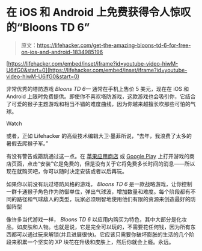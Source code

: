 # 在 iOS 和 Android 上免费获得令人惊叹的“Bloons TD 6”

> 原文：<https://lifehacker.com/get-the-amazing-bloons-td-6-for-free-on-ios-and-android-1834985196>

 [https://lifehacker.com/embed/inset/iframe?id=youtube-video-hiwM-U6ifG0&start=0](https://lifehacker.com/embed/inset/iframe?id=youtube-video-hiwM-U6ifG0&start=0) 

非常优秀的塔防游戏 *Bloons TD 6—* 通常在手机上售价 5 美元，现在在 iOS 和 Android 上限时免费提供。即使你不喜欢塔防游戏，这款游戏也会吸引你，它结合了可爱的猴子主题游戏和相当不错的难度曲线，因为你越来越擅长吹那些可怕的气球。

Watch

或者，正如 Lifehacker 的高级技术编辑大卫·墨菲所说，“去年，我浪费了太多的暑假去爬猴子军。”

有没有警告或箍跳通过这一点。在 [苹果应用商店](https://itunes.apple.com/ca/app/bloons-td-6/id1118115766?mt=8) 或 [Google Play](https://play.google.com/store/apps/details?id=com.ninjakiwi.bloonstd6&hl=en_US) 上打开游戏的商店页面，点击“安装”它是免费的，但是没有关于它将免费多长时间的消息——所以现在就购买吧，你可以随时决定安装或者以后再玩。

如果你以前没有玩过塔防风格的游戏， *Bloons TD 6* 是一款战略游戏，让你控制一群卡通猴子角色作为防御单位，弹出气球波，增加数量和难度。每个阶段都有不同的路径和气球敌人的类型，玩家必须明智地使用他们有限的资源来创造最好的防御阵型

像许多当代游戏一样， *Bloons TD 6* 以应用内购买为特色，其中大部分是化妆品，如皮肤和人物。也就是说，它是完全可以玩的，不需要花任何钱，因为所有东西都可以通过玩来解锁(并且进展很快)。它应该只需要你破坏膨胀的生活的几个阶段来积累一个坚实的 XP 块花在升级和皮肤上，然后你就会上瘾。永远。